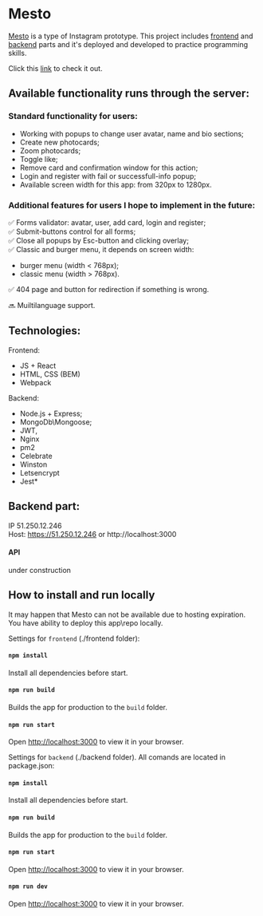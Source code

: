 # Mesto 

[Mesto]( https://bofeof.nomoredomains.club) is a type of Instagram prototype. This project includes [frontend](https://github.com/bofeof/react-mesto-auth) and [backend](https://github.com/bofeof/express-mesto-gha) parts and it's deployed and developed to practice programming skills.

Click this [link](https://bofeof.nomoredomains.club) to check it out.


## Available functionality runs through the server:

### Standard functionality for users:
 
* Working with popups to change user avatar, name and bio sections;
* Create new photocards;
* Zoom photocards;
* Toggle like;
* Remove card and confirmation window for this action;
* Login and register with fail or successfull-info popup;
* Available screen width for this app: from 320px to 1280px.


 ### Additional features for users I hope to implement in the future:
✅ Forms validator: avatar, user, add card, login and register;  
✅ Submit-buttons control for all forms;  
✅ Close all popups by Esc-button and clicking overlay;  
✅ Classic and burger menu, it depends on screen width:
* burger menu (width < 768px);  
* classic menu (width > 768px).

✅ 404 page and button for redirection if something is wrong.
 
 🔜 Muiltilanguage support.


## Technologies:

Frontend:
* JS + React
* HTML, CSS (BEM)
* Webpack

Backend:
* Node.js + Express;
* MongoDb\Mongoose;
* JWT,
* Nginx
* pm2
* Celebrate
* Winston
* Letsencrypt 
* Jest*

## Backend part:
IP 51.250.12.246  
Host: https://51.250.12.246 or http://localhost:3000  

#### API
under construction


## How to install and run locally

It may happen that Mesto can not be available due to hosting expiration. You have ability to deploy this app\repo locally.

Settings for `frontend` (./frontend folder):

#### `npm install`
Install all dependencies before start.

#### `npm run build`
Builds the app for production to the `build` folder.

#### `npm run start`
Open [http://localhost:3000](http://localhost:3000) to view it in your browser.


Settings for `backend` (./backend folder). All comands are located in package.json:

#### `npm install`
Install all dependencies before start.

#### `npm run build`
Builds the app for production to the `build` folder.

#### `npm run start`
Open [http://localhost:3000](http://localhost:3000) to view it in your browser.

#### `npm run dev`
Open [http://localhost:3000](http://localhost:3000) to view it in your browser.


















